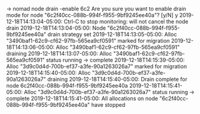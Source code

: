 
→ nomad node drain -enable 6c2
Are you sure you want to enable drain mode for node "6c2f40cc-088b-994f-f955-9bf9245ee40a"? [y/N] y
2019-12-18T14:13:04-05:00: Ctrl-C to stop monitoring: will not cancel the node drain
2019-12-18T14:13:04-05:00: Node "6c2f40cc-088b-994f-f955-9bf9245ee40a" drain strategy set
2019-12-18T14:13:05-05:00: Alloc "3490baf1-62c9-cf62-97fb-565ea9cf0591" marked for migration
2019-12-18T14:13:06-05:00: Alloc "3490baf1-62c9-cf62-97fb-565ea9cf0591" draining
2019-12-18T14:13:07-05:00: Alloc "3490baf1-62c9-cf62-97fb-565ea9cf0591" status running -> complete
2019-12-18T14:15:39-05:00: Alloc "3d9c0d4d-700b-ef37-a3fe-90a1263026a7" marked for migration
2019-12-18T14:15:40-05:00: Alloc "3d9c0d4d-700b-ef37-a3fe-90a1263026a7" draining
2019-12-18T14:15:40-05:00: Drain complete for node 6c2f40cc-088b-994f-f955-9bf9245ee40a
2019-12-18T14:15:41-05:00: Alloc "3d9c0d4d-700b-ef37-a3fe-90a1263026a7" status running -> complete
2019-12-18T14:15:41-05:00: All allocations on node "6c2f40cc-088b-994f-f955-9bf9245ee40a" have stopped
